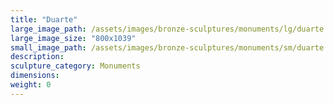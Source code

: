 ```yaml
---
title: "Duarte"
large_image_path: /assets/images/bronze-sculptures/monuments/lg/duarte.jpg
large_image_size: "800x1039"
small_image_path: /assets/images/bronze-sculptures/monuments/sm/duarte.jpg
description:
sculpture_category: Monuments
dimensions:
weight: 0
---
```

